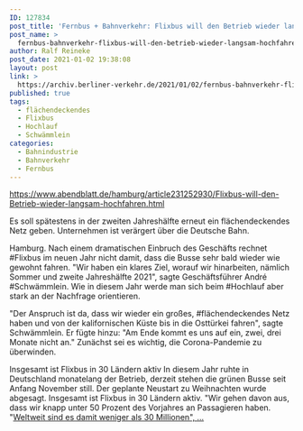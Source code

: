 ```yaml
---
ID: 127834
post_title: 'Fernbus + Bahnverkehr: Flixbus will den Betrieb wieder langsam hochfahren, aus Hamburger Abendblatt'
post_name: >
  fernbus-bahnverkehr-flixbus-will-den-betrieb-wieder-langsam-hochfahren-aus-hamburger-abendblatt
author: Ralf Reineke
post_date: 2021-01-02 19:38:08
layout: post
link: >
  https://archiv.berliner-verkehr.de/2021/01/02/fernbus-bahnverkehr-flixbus-will-den-betrieb-wieder-langsam-hochfahren-aus-hamburger-abendblatt/
published: true
tags:
  - flächendeckendes
  - Flixbus
  - Hochlauf
  - Schwämmlein
categories:
  - Bahnindustrie
  - Bahnverkehr
  - Fernbus
---
```

https://www.abendblatt.de/hamburg/article231252930/Flixbus-will-den-Betrieb-wieder-langsam-hochfahren.html

Es soll spätestens in der zweiten Jahreshälfte erneut ein flächendeckendes Netz geben. Unternehmen ist verärgert über die Deutsche Bahn.

Hamburg. Nach einem dramatischen Einbruch des Geschäfts rechnet #Flixbus im neuen Jahr nicht damit, dass die Busse sehr bald wieder wie gewohnt fahren. "Wir haben ein klares Ziel, worauf wir hinarbeiten, nämlich Sommer und zweite Jahreshälfte 2021", sagte Geschäftsführer André #Schwämmlein. Wie in diesem Jahr werde man sich beim #Hochlauf aber stark an der Nachfrage orientieren.

"Der Anspruch ist da, dass wir wieder ein großes, #flächendeckendes Netz haben und von der kalifornischen Küste bis in die Osttürkei fahren", sagte Schwämmlein. Er fügte hinzu: "Am Ende kommt es uns auf ein, zwei, drei Monate nicht an." Zunächst sei es wichtig, die Corona-Pandemie zu überwinden.

Insgesamt ist Flixbus in 30 Ländern aktiv
In diesem Jahr ruhte in Deutschland monatelang der Betrieb, derzeit stehen die grünen Busse seit Anfang November still. Der geplante Neustart zu Weihnachten wurde abgesagt. Insgesamt ist Flixbus in 30 Ländern aktiv. "Wir gehen davon aus, dass wir knapp unter 50 Prozent des Vorjahres an Passagieren haben. "<a href="https://www.abendblatt.de/hamburg/article231252930/Flixbus-will-den-Betrieb-wieder-langsam-hochfahren.html">Weltweit sind es damit weniger als 30 Millionen", ...</a>
